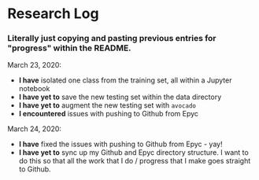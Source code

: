 # Research Log

### Literally just copying and pasting previous entries for "progress" within the README.

March 23, 2020:
- **I have** isolated one class from the training set, all within a Jupyter notebook
- **I have yet to** save the new testing set within the data directory
- **I have yet to** augment the new testing set with `avocado`
- **I encountered** issues with pushing to Github from Epyc

March 24, 2020:
- **I have** fixed the issues with pushing to Github from Epyc - yay!
- **I have yet to** sync up my Github and Epyc directory structure. I want to do this so that all the work that I do / progress that I make goes straight to Github.
